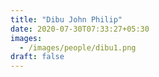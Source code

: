 ```yaml
---
title: "Dibu John Philip"
date: 2020-07-30T07:33:27+05:30
images:
  - /images/people/dibu1.png
draft: false
---
```

